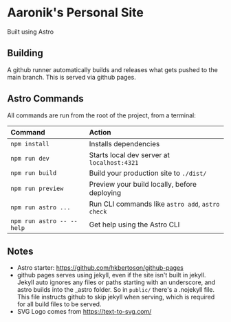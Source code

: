 # Aaronik's Personal Site

Built using Astro

## Building

A github runner automatically builds and releases what gets pushed to the main branch.
This is served via github pages.

## Astro Commands

All commands are run from the root of the project, from a terminal:

| Command                   | Action                                           |
| :------------------------ | :----------------------------------------------- |
| `npm install`             | Installs dependencies                            |
| `npm run dev`             | Starts local dev server at `localhost:4321`      |
| `npm run build`           | Build your production site to `./dist/`          |
| `npm run preview`         | Preview your build locally, before deploying     |
| `npm run astro ...`       | Run CLI commands like `astro add`, `astro check` |
| `npm run astro -- --help` | Get help using the Astro CLI                     |

## Notes
* Astro starter: https://github.com/hkbertoson/github-pages
* github pages serves using jekyll, even if the site isn't built in jekyll.
  Jekyll auto ignores any files or paths starting with an underscore, and astro
  builds into the _astro folder. So in `public/` there's a .nojekyll file. This file
  instructs github to skip jekyll when serving, which is required for all build files
  to be served.
* SVG Logo comes from https://text-to-svg.com/
